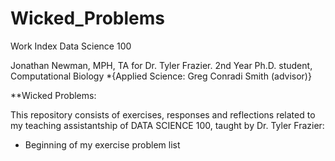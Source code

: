 # Wicked_Problems
Work Index Data Science 100

Jonathan Newman, MPH, TA for Dr. Tyler Frazier.
2nd Year Ph.D. student, Computational Biology *{Applied Science: Greg Conradi Smith (advisor)}

**Wicked Problems: 

This repository consists of exercises, responses and reflections related to my teaching assistantship of DATA SCIENCE 100, taught by Dr. Tyler Frazier:

* Beginning of my exercise problem list
